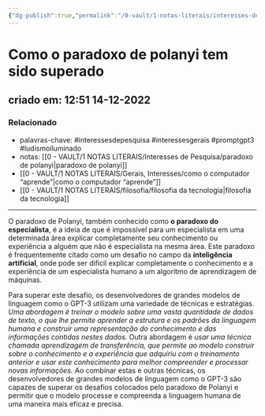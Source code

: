 ```yaml
---
{"dg-publish":true,"permalink":"/0-vault/1-notas-literais/interesses-de-pesquisa/como-o-paradoxo-de-polanyi-tem-sido-superado/","tags":["interessesdepesquisa","interessesgerais","promptgpt3","ludismoiluminado"],"dgHomeLink":true,"dgShowLocalGraph":true,"dgShowFileTree":true,"dgEnableSearch":true}
---
```


# Como o paradoxo de polanyi tem sido superado
## criado em: 12:51 14-12-2022

### Relacionado
- palavras-chave: #interessesdepesquisa #interessesgerais #promptgpt3 #ludismoiluminado 
- notas: [[0 - VAULT/1 NOTAS LITERAIS/Interesses de Pesquisa/paradoxo de polanyi\|paradoxo de polanyi]]
- [[0 - VAULT/1 NOTAS LITERAIS/Gerais, Interesses/como o computador “aprende”\|como o computador “aprende”]]
- [[0 - VAULT/1 NOTAS LITERAIS/filosofia/filosofia da tecnologia\|filosofia da tecnologia]]
- ---
O paradoxo de Polanyi, também conhecido como **o paradoxo do especialista**, é a ideia de que é impossível para um especialista em uma determinada área explicar completamente seu conhecimento ou experiência a alguém que não é especialista na mesma área. Este paradoxo é frequentemente citado como um desafio no campo da **inteligência artificial**, onde pode ser difícil explicar completamente o conhecimento e a experiência de um especialista humano a um algoritmo de aprendizagem de máquinas.

Para superar este desafio, os desenvolvedores de grandes modelos de linguagem como o GPT-3 utilizam uma variedade de técnicas e estratégias. *Uma abordagem é treinar o modelo sobre uma vasta quantidade de dados de texto, o que lhe permite aprender a estrutura e os padrões da linguagem humana e construir uma representação do conhecimento e das informações contidas nestes dados.* Outra abordagem é *usar uma técnica chamada aprendizagem de transferência, que permite ao modelo construir sobre o conhecimento e a experiência que adquiriu com o treinamento anterior e usar este conhecimento para melhor compreender e processar novas informações.* Ao combinar estas e outras técnicas, os desenvolvedores de grandes modelos de linguagem como o GPT-3 são capazes de superar os desafios colocados pelo paradoxo de Polanyi e permitir que o modelo processe e compreenda a linguagem humana de uma maneira mais eficaz e precisa.